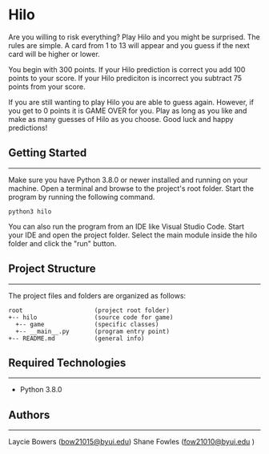 # Hilo
Are you willing to risk everything? Play Hilo and you might be surprised. The rules are simple. 
A card from 1 to 13 will appear and you guess if the next card will be higher or lower. 

You begin with 300 points. 
If your Hilo prediction is correct you  add 100 points to your score.
If your Hilo prediciton is incorrect you subtract 75 points from your score. 

If you are still wanting to play Hilo you are able to guess again.
However, if you get to 0 points it is GAME OVER for you. 
Play as long as you like and make as many guesses of Hilo as you choose.
Good luck and happy predictions! 


## Getting Started
---
Make sure you have Python 3.8.0 or newer installed and running on your machine. Open a terminal and 
browse to the project's root folder. Start the program by running the following command.
```
python3 hilo 
```
You can also run the program from an IDE like Visual Studio Code. Start your IDE and open the 
project folder. Select the main module inside the hilo folder and click the "run" button.

## Project Structure
---
The project files and folders are organized as follows:
```
root                    (project root folder)
+-- hilo                (source code for game)
  +-- game              (specific classes)
  +-- __main__.py       (program entry point)
+-- README.md           (general info)
```

## Required Technologies
---
* Python 3.8.0

## Authors
---
Laycie Bowers (bow21015@byui.edu)
Shane Fowles  (fow21010@byui.edu
)